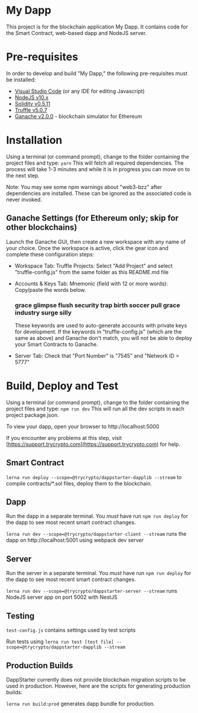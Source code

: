 # My Dapp

This project is for the blockchain application My Dapp. It contains code for the Smart Contract, web-based dapp and NodeJS server.

# Pre-requisites

In order to develop and build "My Dapp," the following pre-requisites must be installed:

* [Visual Studio Code](https://code.visualstudio.com/download) (or any IDE for editing Javascript)
* [NodeJS v10.x](https://nodejs.org/en/download/)
* [Solidity v0.5.11](https://www.npmjs.com/package/solc)
* [Truffle v5.0.7](https://truffleframework.com/truffle)
* [Ganache v2.0.0](https://truffleframework.com/ganache) - blockchain simulator for Ethereum

# Installation

Using a terminal (or command prompt), change to the folder containing the project files and type: `yarn` This will fetch all required dependencies. The process will take 1-3 minutes and while it is in progress you can move on to the next step.

Note: You may see some npm warnings about "web3-bzz" after dependencies are installed. These can be ignored as the associated code is never invoked.

## Ganache Settings (for Ethereum only; skip for other blockchains)

Launch the Ganache GUI, then create a new workspace with any name of your choice. Once the workspace is active, click the gear icon and complete these configuration steps:

- Workspace Tab: Truffle Projects: Select "Add Project" and select "truffle-config.js" from the same folder as this README.md file

- Accounts & Keys Tab: Mnemonic (field with 12 or more words): Copy/paste the words below.

  ### grace glimpse flush security trap birth soccer pull grace industry surge silly 

  These keywords are used to auto-generate accounts with private keys for development. If the keywords in "truffle-config.js" (which are the same as above) and Ganache don't match, you will not be able to deploy your Smart Contracts to Ganache.

- Server Tab: Check that "Port Number" is "7545" and "Network ID = 5777"
# Build, Deploy and Test

Using a terminal (or command prompt), change to the folder containing the project files and type: `npm run dev` This will run all the dev scripts in each project package.json.

To view your dapp, open your browser to http://localhost:5000

If you encounter any problems at this step, visit [https://support.trycrypto.com](https://support.trycrypto.com) for help.


## Smart Contract

`lerna run deploy --scope=@trycrypto/dappstarter-dapplib --stream` to compile contracts/*.sol files, deploy them to the blockchain. 

## Dapp

Run the dapp in a separate terminal. You *must* have run `npm run deploy` for the dapp to see most recent smart contract changes.

`lerna run dev --scope=@trycrypto/dappstarter-client --stream` runs the dapp on http://localhost:5001 using webpack dev server

## Server

Run the server in a separate terminal. You *must* have run `npm run deploy` for the dapp to see most recent smart contract changes.

`lerna run dev --scope=@trycrypto/dappstarter-server --stream` runs NodeJS server app on port 5002 with NestJS

## Testing

`test-config.js` contains settings used by test scripts

Run tests using `lerna run test [test file] --scope=@trycrypto/dappstarter-dapplib --stream`
## Production Builds

DappStarter currently does not provide blockchain migration scripts to be used in production. However, here are the scripts for generating production builds:

`lerna run build:prod` generates dapp bundle for production.

